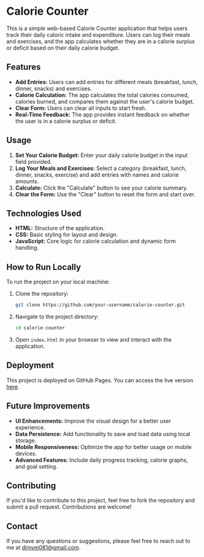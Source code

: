 # Calorie Counter

This is a simple web-based Calorie Counter application that helps users track their daily caloric intake and expenditure. Users can log their meals and exercises, and the app calculates whether they are in a calorie surplus or deficit based on their daily calorie budget.

## Features

- **Add Entries:** Users can add entries for different meals (breakfast, lunch, dinner, snacks) and exercises.
- **Calorie Calculation:** The app calculates the total calories consumed, calories burned, and compares them against the user's calorie budget.
- **Clear Form:** Users can clear all inputs to start fresh.
- **Real-Time Feedback:** The app provides instant feedback on whether the user is in a calorie surplus or deficit.

## Usage

1. **Set Your Calorie Budget:** Enter your daily calorie budget in the input field provided.
2. **Log Your Meals and Exercises:** Select a category (breakfast, lunch, dinner, snacks, exercise) and add entries with names and calorie amounts.
3. **Calculate:** Click the "Calculate" button to see your calorie summary.
4. **Clear the Form:** Use the "Clear" button to reset the form and start over.

## Technologies Used

- **HTML:** Structure of the application.
- **CSS:** Basic styling for layout and design.
- **JavaScript:** Core logic for calorie calculation and dynamic form handling.

## How to Run Locally

To run the project on your local machine:

1. Clone the repository:
    ```bash
    git clone https://github.com/your-username/calorie-counter.git
    ```
2. Navigate to the project directory:
    ```bash
    cd calorie-counter
    ```
3. Open `index.html` in your browser to view and interact with the application.

## Deployment

This project is deployed on GitHub Pages. You can access the live version [here](https://Deepak-Jha-2025.github.io/calorie-counter/).

## Future Improvements

- **UI Enhancements:** Improve the visual design for a better user experience.
- **Data Persistence:** Add functionality to save and load data using local storage.
- **Mobile Responsiveness:** Optimize the app for better usage on mobile devices.
- **Advanced Features:** Include daily progress tracking, calorie graphs, and goal setting.

## Contributing

If you'd like to contribute to this project, feel free to fork the repository and submit a pull request. Contributions are welcome!


## Contact

If you have any questions or suggestions, please feel free to reach out to me at [djmvm081@gmail.com](mailto:djmvm081@gmail.com).


